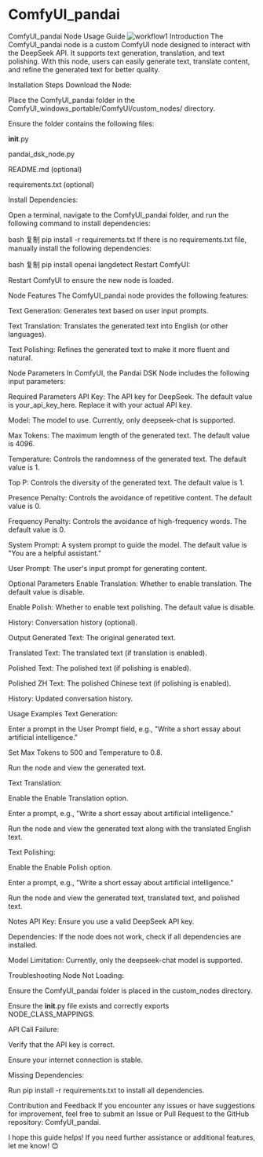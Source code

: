 # ComfyUI_pandai
ComfyUI_pandai Node Usage Guide
![workflow1](https://github.com/user-attachments/assets/c501bd3f-c905-41d5-8405-8ae82d9ffe80)
Introduction
The ComfyUI_pandai node is a custom ComfyUI node designed to interact with the DeepSeek API. It supports text generation, translation, and text polishing. With this node, users can easily generate text, translate content, and refine the generated text for better quality.

Installation Steps
Download the Node:

Place the ComfyUI_pandai folder in the ComfyUI_windows_portable/ComfyUI/custom_nodes/ directory.

Ensure the folder contains the following files:

__init__.py

pandai_dsk_node.py

README.md (optional)

requirements.txt (optional)

Install Dependencies:

Open a terminal, navigate to the ComfyUI_pandai folder, and run the following command to install dependencies:

bash
复制
pip install -r requirements.txt
If there is no requirements.txt file, manually install the following dependencies:

bash
复制
pip install openai langdetect
Restart ComfyUI:

Restart ComfyUI to ensure the new node is loaded.

Node Features
The ComfyUI_pandai node provides the following features:

Text Generation: Generates text based on user input prompts.

Text Translation: Translates the generated text into English (or other languages).

Text Polishing: Refines the generated text to make it more fluent and natural.

Node Parameters
In ComfyUI, the Pandai DSK Node includes the following input parameters:

Required Parameters
API Key: The API key for DeepSeek. The default value is your_api_key_here. Replace it with your actual API key.

Model: The model to use. Currently, only deepseek-chat is supported.

Max Tokens: The maximum length of the generated text. The default value is 4096.

Temperature: Controls the randomness of the generated text. The default value is 1.

Top P: Controls the diversity of the generated text. The default value is 1.

Presence Penalty: Controls the avoidance of repetitive content. The default value is 0.

Frequency Penalty: Controls the avoidance of high-frequency words. The default value is 0.

System Prompt: A system prompt to guide the model. The default value is "You are a helpful assistant."

User Prompt: The user's input prompt for generating content.

Optional Parameters
Enable Translation: Whether to enable translation. The default value is disable.

Enable Polish: Whether to enable text polishing. The default value is disable.

History: Conversation history (optional).

Output
Generated Text: The original generated text.

Translated Text: The translated text (if translation is enabled).

Polished Text: The polished text (if polishing is enabled).

Polished ZH Text: The polished Chinese text (if polishing is enabled).

History: Updated conversation history.

Usage Examples
Text Generation:

Enter a prompt in the User Prompt field, e.g., "Write a short essay about artificial intelligence."

Set Max Tokens to 500 and Temperature to 0.8.

Run the node and view the generated text.

Text Translation:

Enable the Enable Translation option.

Enter a prompt, e.g., "Write a short essay about artificial intelligence."

Run the node and view the generated text along with the translated English text.

Text Polishing:

Enable the Enable Polish option.

Enter a prompt, e.g., "Write a short essay about artificial intelligence."

Run the node and view the generated text, translated text, and polished text.

Notes
API Key: Ensure you use a valid DeepSeek API key.

Dependencies: If the node does not work, check if all dependencies are installed.

Model Limitation: Currently, only the deepseek-chat model is supported.

Troubleshooting
Node Not Loading:

Ensure the ComfyUI_pandai folder is placed in the custom_nodes directory.

Ensure the __init__.py file exists and correctly exports NODE_CLASS_MAPPINGS.

API Call Failure:

Verify that the API key is correct.

Ensure your internet connection is stable.

Missing Dependencies:

Run pip install -r requirements.txt to install all dependencies.

Contribution and Feedback
If you encounter any issues or have suggestions for improvement, feel free to submit an Issue or Pull Request to the GitHub repository: ComfyUI_pandai.

I hope this guide helps! If you need further assistance or additional features, let me know! 😊
